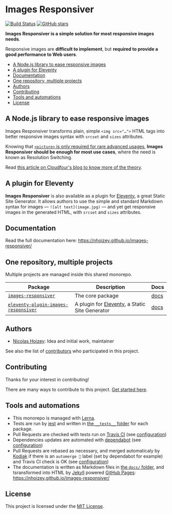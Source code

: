 # Images Responsiver

[![Build Status](https://travis-ci.org/nhoizey/images-responsiver.svg?branch=master)](https://travis-ci.org/nhoizey/images-responsiver)
[![GitHub stars](https://img.shields.io/github/stars/nhoizey/images-responsiver.svg?style=social)](https://github.com/nhoizey/images-responsiver/stargazers)

**Images Responsiver is a simple solution for most responsive images needs**.

Responsive images are **difficult to implement**, but **required to provide a good performance to Web users**.

<!-- START doctoc generated TOC please keep comment here to allow auto update -->
<!-- DON'T EDIT THIS SECTION, INSTEAD RE-RUN doctoc TO UPDATE -->


- [A Node.js library to ease responsive images](#a-nodejs-library-to-ease-responsive-images)
- [A plugin for Eleventy](#a-plugin-for-eleventy)
- [Documentation](#documentation)
- [One repository, multiple projects](#one-repository-multiple-projects)
- [Authors](#authors)
- [Contributing](#contributing)
- [Tools and automations](#tools-and-automations)
- [License](#license)

<!-- END doctoc generated TOC please keep comment here to allow auto update -->

## A Node.js library to ease responsive images

Images Responsiver transforms plain, simple `<img src="…">` HTML tags into better responsive images syntax with `srcset` and `sizes` attributes.

Knowing that [`<picture>` is only required for rare advanced usages](https://cloudfour.com/thinks/dont-use-picture-most-of-the-time/), **Images Responsiver should be enough for most use cases**, where the need is known as Resolution Switching.

Read [this article on Cloudfour's blog to know more of the theory](https://cloudfour.com/thinks/responsive-images-the-simple-way/).

## A plugin for Eleventy

**Images Responsiver** is also available as a plugin for [Eleventy](https://www.11ty.dev/), a great Static Site Generator. It allows authors to use the simple and standard Markdown syntax for images — `![alt text](image.jpg)` — and yet get responsive images in the generated HTML, with `srcset` and `sizes` attributes.

## Documentation

Read the full documentation here: https://nhoizey.github.io/images-responsiver/

## One repository, multiple projects

Multiple projects are managed inside this shared monorepo.

| **Package**                                                                                                                                  | **Description**                                                    | **Docs**                                                                                 |
| -------------------------------------------------------------------------------------------------------------------------------------------- | ------------------------------------------------------------------ | ---------------------------------------------------------------------------------------- |
| [`images-responsiver`](https://github.com/nhoizey/images-responsiver/tree/main/packages/images-responsiver)                                  | The core package                                                   | [docs](https://nhoizey.github.io/images-responsiver/images-responsiver/)                 |
| [`eleventy-plugin-images-responsiver`](https://github.com/nhoizey/images-responsiver/tree/main/packages/eleventy-plugin-images-responsiver/) | A plugin for [Eleventy](https://11ty.dev), a Static Site Generator | [docs](https://nhoizey.github.io/images-responsiver/eleventy-plugin-images-responsiver/) |

## Authors

- [Nicolas Hoizey](https://github.com/nhoizey): Idea and initial work, maintainer

See also the list of [contributors](https://github.com/nhoizey/images-responsiver/contributors) who participated in this project.

## Contributing

Thanks for your interest in contributing!

There are many ways to contribute to this project. [Get started here](https://github.com/nhoizey/images-responsiver/blob/master/CONTRIBUTING.md).

## Tools and automations

- This monorepo is managed with [Lerna](https://lerna.js.org/).
- Tests are run by [jest](https://jestjs.io/) and written in [the `__tests__` folder](https://github.com/nhoizey/images-responsiver/tree/main/packages/images-responsiver/__tests__) for each package.
- Pull Requests are checked with tests run on [Travis CI](https://travis-ci.org/nhoizey/images-responsiver) (see [configuration](https://github.com/nhoizey/images-responsiver/blob/main/.travis.yml))
- Dependencies updates are automated with [dependabot](https://github.blog/2020-06-01-keep-all-your-packages-up-to-date-with-dependabot/) (see [configuration](https://github.com/nhoizey/images-responsiver/blob/main/.github/dependabot.yml))
- Pull Requests are rebased as necessary, and merged automaticaly by [Kodiak](https://kodiakhq.com/) if there is an `automerge 🤞` label (set by dependabot for example) and Travis CI check is OK (see [configuration](https://github.com/nhoizey/images-responsiver/blob/main/.kodiak.toml))
- The documentation is written as Markdown files in [the `docs/` folder](https://github.com/nhoizey/images-responsiver/tree/main/docs), and tsransformed into HTML by [Jekyll](https://jekyllrb.com/) powered [GitHub Pages](https://pages.github.com/): https://nhoizey.github.io/images-responsiver/

## License

This project is licensed under the [MIT License](LICENSE.md).
